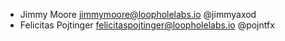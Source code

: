 - Jimmy Moore <jimmymoore@loopholelabs.io> @jimmyaxod
- Felicitas Pojtinger <felicitaspojtinger@loopholelabs.io> @pojntfx
